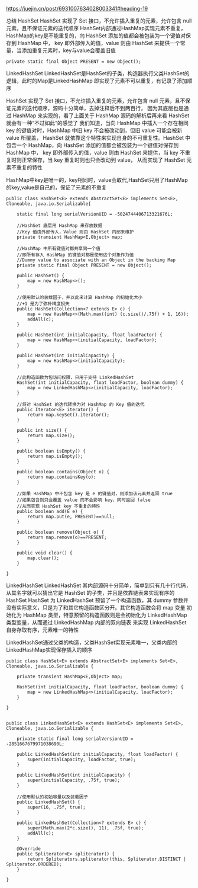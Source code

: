 https://juejin.cn/post/6931007634028003341#heading-19

总结
HashSet
HashSet 实现了 Set 接口，不允许插入重复的元素，允许包含 null 元素，且不保证元素的迭代顺序
HashSet内部通过HashMap实现元素不重复，HashMap的key是不能重复的，向 HashSet 添加的值都会被包装为一个键值对保存到 HashMap 中，
key 即外部传入的值，value 则由 HashSet 来提供一个常量，当添加重复元素时，key与value会覆盖旧值
```
private static final Object PRESENT = new Object();
```

LinkedHashSet
LinkedHashSet是HashSet的子类，构造器执行父类HashSet的逻辑，此时的Map是LinkedHashMap  即实现了元素不可以重复，有记录了添加顺序


HashSet 实现了 Set 接口，不允许插入重复的元素，允许包含 null 元素，且不保证元素的迭代顺序，源码十分简单，去掉注释后不到两百行，
因为其底层也是通过 HashMap 来实现的，看了上面关于 HashMap 源码的解析后再来看 HashSet 就会有一种“不过如此”的感觉了
我们知道，当向 HashMap 中插入一个存在相同 key 的键值对时，HashMap 中旧 key 不会被改动到，但旧 value 可能会被新 value 所覆盖，
HashSet 就依靠这个特性来实现自身的不可重复性。HashSet 中包含一个 HashMap，向 HashSet 添加的值都会被包装为一个键值对保存到 HashMap 中，
key 即外部传入的值，value 则由 HashSet 来提供，当 key 不重复时则正常保存，当 key 重复时则也只会改动到 value，
从而实现了 HashSet 元素不重复的特性

HashMap中key是唯一的，key相同时，value会取代,HashSet只用了HashMap的key,value是自己的，保证了元素的不重复
```
public class HashSet<E> extends AbstractSet<E> implements Set<E>, Cloneable, java.io.Serializable{

    static final long serialVersionUID = -5024744406713321676L;

    //HashSet 底层用 HashMap 来存放数据
    //Key 值由外部传入，Value 则由 HashSet 内部来维护
    private transient HashMap<E,Object> map;

    //HashMap 中所有键值对都共享同一个值
    //即所有存入 HashMap 的键值对都是使用这个对象作为值
    //Dummy value to associate with an Object in the backing Map
    private static final Object PRESENT = new Object();

    public HashSet() {
        map = new HashMap<>();
    }

    //使用默认的装载因子，并以此来计算 HashMap 的初始化大小
    //+1 是为了弥补精度损失
    public HashSet(Collection<? extends E> c) {
        map = new HashMap<>(Math.max((int) (c.size()/.75f) + 1, 16));
        addAll(c);
    }

    public HashSet(int initialCapacity, float loadFactor) {
        map = new HashMap<>(initialCapacity, loadFactor);
    }

    public HashSet(int initialCapacity) {
        map = new HashMap<>(initialCapacity);
    }

    //此构造函数为包访问权限，只用于支持 LinkedHashSet
    HashSet(int initialCapacity, float loadFactor, boolean dummy) {
        map = new LinkedHashMap<>(initialCapacity, loadFactor);
    }

    //将对 HashSet 的迭代转换为对 HashMap 的 Key 值的迭代
    public Iterator<E> iterator() {
        return map.keySet().iterator();
    }

    public int size() {
        return map.size();
    }

    public boolean isEmpty() {
        return map.isEmpty();
    }

    public boolean contains(Object o) {
        return map.containsKey(o);
    }

    //如果 HashMap 中不包含 key 是 e 的键值对，则添加该元素并返回 true
    //如果包含则只会覆盖 value 而不会影响 key，同时返回 false
    //从而实现 HashSet key 不重复的特性
    public boolean add(E e) {
        return map.put(e, PRESENT)==null;
    }

    public boolean remove(Object o) {
        return map.remove(o)==PRESENT;
    }

    public void clear() {
        map.clear();
    }
    
}
```



LinkedHashSet
LinkedHashSet 其内部源码十分简单，简单到只有几十行代码，从其名字就可以猜出它是 HashSet 的子类，并且是依靠链表来实现有序的 HashSet
HashSet 为 LinkedHashSet 预留了一个构造函数，其 dummy 参数并没有实际意义，只是为了和其它构造函数区分开。其它构造函数会将 map 变量
初始化为 HashMap 类型，特意预留的构造函数则是会初始化为 LinkedHashMap 类型变量，从而通过 LinkedHashMap 内部的双向链表
 来实现 LinkedHashSet 自身存取有序，元素唯一的特性

LinkedHashSet通过父类的构造，父类HashSet实现元素唯一，父类内部的LinkedHashMap实现保存插入的顺序
```
public class HashSet<E> extends AbstractSet<E> implements Set<E>, Cloneable, java.io.Serializable {

    private transient HashMap<E,Object> map;
    
    HashSet(int initialCapacity, float loadFactor, boolean dummy) {
        map = new LinkedHashMap<>(initialCapacity, loadFactor);
    }
    
}


public class LinkedHashSet<E> extends HashSet<E> implements Set<E>, Cloneable, java.io.Serializable {

    private static final long serialVersionUID = -2851667679971038690L;

    public LinkedHashSet(int initialCapacity, float loadFactor) {
        super(initialCapacity, loadFactor, true);
    }

    public LinkedHashSet(int initialCapacity) {
        super(initialCapacity, .75f, true);
    }

    //使用默认的初始容量以及装载因子
    public LinkedHashSet() {
        super(16, .75f, true);
    }

    public LinkedHashSet(Collection<? extends E> c) {
        super(Math.max(2*c.size(), 11), .75f, true);
        addAll(c);
    }
    
    @Override
    public Spliterator<E> spliterator() {
        return Spliterators.spliterator(this, Spliterator.DISTINCT | Spliterator.ORDERED);
    }

}
```